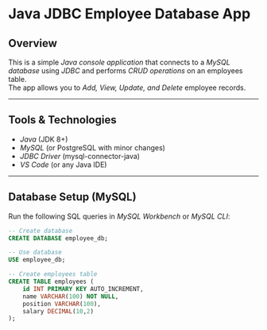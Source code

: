 # Java JDBC Employee Database App

## Overview
This is a simple *Java console application* that connects to a *MySQL database* using *JDBC* and performs *CRUD operations* on an employees table.  
The app allows you to *Add, View, Update, and Delete* employee records.

---

## Tools & Technologies
- *Java* (JDK 8+)
- *MySQL* (or PostgreSQL with minor changes)
- *JDBC Driver* (mysql-connector-java)
- *VS Code* (or any Java IDE)

---

## Database Setup (MySQL)

Run the following SQL queries in *MySQL Workbench* or *MySQL CLI*:

```sql
-- Create database
CREATE DATABASE employee_db;

-- Use database
USE employee_db;

-- Create employees table
CREATE TABLE employees (
    id INT PRIMARY KEY AUTO_INCREMENT,
    name VARCHAR(100) NOT NULL,
    position VARCHAR(100),
    salary DECIMAL(10,2)
);
